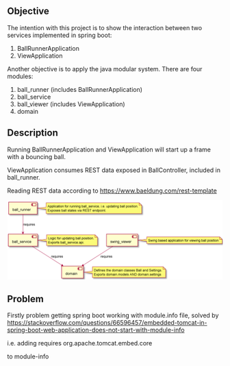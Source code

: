 ## Objective
The intention with this project is to show the interaction between two services implemented in spring boot: 
1. BallRunnerApplication
2. ViewApplication

Another objective is to apply the java modular system. There are four modules:
1. ball_runner (includes BallRunnerApplication)
2. ball_service
3. ball_viewer (includes ViewApplication)
4. domain

## Description
Running BallRunnerApplication and ViewApplication will start up a frame with a bouncing ball.

ViewApplication consumes REST data exposed in BallController, included in ball_runner.

Reading REST data according to
https://www.baeldung.com/rest-template

![img.png](img.png)


## Problem
Firstly problem getting spring boot working with module.info file, solved by
https://stackoverflow.com/questions/66596457/embedded-tomcat-in-spring-boot-web-application-does-not-start-with-module-info

i.e. adding
requires org.apache.tomcat.embed.core

to module-info